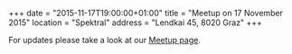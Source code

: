 +++
date = "2015-11-17T19:00:00+01:00"
title = "Meetup on 17 November 2015"
location = "Spektral"
address = "Lendkai 45, 8020 Graz"
+++

For updates please take a look at our
[Meetup page](http://www.meetup.com/Graz-Open-Source-Meetup/events/226705652/).
